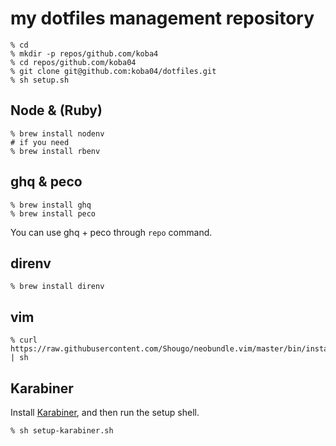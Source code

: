 # my dotfiles management repository

```
% cd
% mkdir -p repos/github.com/koba4
% cd repos/github.com/koba04
% git clone git@github.com:koba04/dotfiles.git
% sh setup.sh
```

## Node & (Ruby)

```
% brew install nodenv
# if you need
% brew install rbenv
```

## ghq & peco

```
% brew install ghq
% brew install peco
```

You can use ghq + peco through `repo` command.

## direnv

```
% brew install direnv
```

## vim

```
% curl https://raw.githubusercontent.com/Shougo/neobundle.vim/master/bin/install.sh | sh
```

## Karabiner

Install [Karabiner](https://karabiner-elements.pqrs.org/), and then run the setup shell.

```
% sh setup-karabiner.sh
```

